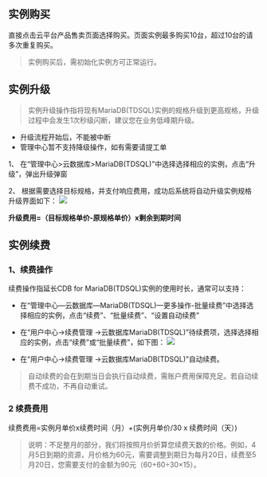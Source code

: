 ## 实例购买

直接点击云平台产品售卖页面选择购买。页面实例最多购买10台，超过10台的请多次重复购买。

> 实例购买后，需初始化实例方可正常运行。

## 实例升级

> 实例升级操作指将现有MariaDB(TDSQL)实例的规格升级到更高规格，升级过程中会发生1次秒级闪断，建议您在业务低峰期升级。
- 升级流程开始后，不能被中断
- 管理中心暂不支持降级操作，如有需要请提工单

1、	在“管理中心>云数据库>MariaDB(TDSQL)”中选择选择相应的实例，点击“升级”，弹出升级弹窗

2、	根据需要选择目标规格，并支付响应费用，成功后系统将自动升级实例规格
升级界面如下：
![](http://imgcache.tcecqpoc.fsphere.cn/image/mccdn.qcloud.com/static/img/d5916ce64bd27d051a305476c0191449/image.png)
 
**升级费用=（目标规格单价-原规格单价）x剩余到期时间**

## 实例续费

### 1、续费操作

续费操作指延长CDB for MariaDB(TDSQL)实例的使用时长，通常可以支持：

- 在“管理中心—云数据库—MariaDB(TDSQL)—更多操作-批量续费”中选择选择相应的实例，点击“续费”、“批量续费”、“设置自动续费”
- 在“用户中心->续费管理 ->云数据库MariaDB(TDSQL)”待续费项，选择选择相应的实例，点击“续费”或“批量续费”，如下图：
![](http://imgcache.tcecqpoc.fsphere.cn/image/mccdn.qcloud.com/static/img/ac67608a62020ce34e84c7e985eafc0a/image.png)

- 在“用户中心->续费管理 ->云数据库MariaDB(TDSQL)”自动续费。

> 自动续费的会在到期当日会执行自动续费，需账户费用保障充足。若自动续费不成功，不再自动重试。

### 2 续费费用

续费费用=实例月单价x续费时间（月）+(实例月单价/30 x 续费时间（天）)

>说明：不足整月的部分，我们将按照月价折算您续费天数的价格。例如，4月5日到期的资源，月价格为60元，需要调整到期日为每月20日，续费至5月20日，您需要支付的金额为90元（60+60÷30×15）。

